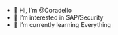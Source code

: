- 👋 Hi, I’m @Coradello
- 👀 I’m interested in SAP/Security 
- 🌱 I’m currently learning Everything


<!---
Coradello/Coradello is a ✨ special ✨ repository because its `README.md` (this file) appears on your GitHub profile.
You can click the Preview link to take a look at your changes.
--->

